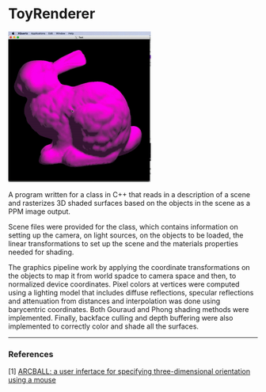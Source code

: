 # ToyRenderer

<img src="animation/moving_bunny.gif?raw=true"/>

A program written for a class in C++ that reads in a description of a scene and rasterizes 3D shaded surfaces based on the objects in the scene as a PPM image output.

Scene files were provided for the class, which contains information on setting up the camera, on light sources, on the objects to be loaded, the linear transformations to set up the scene and the materials properties needed for shading.

The graphics pipeline work by applying the coordinate transformations on the objects to map it from world spadce to camera space and then, to normalized device coordinates. Pixel colors at vertices were computed using a lighting model that includes diffuse reflections, specular reflections and attenuation from distances and interpolation was done using barycentric coordinates. Both Gouraud and Phong shading methods were implemented. Finally, backface culling and depth buffering were also implemented to correctly color and shade all the surfaces.
___

### References

[1] [ARCBALL: a user infertace for specifying three-dimensional orientation using a mouse](https://github.com/pages-themes/minimal)


